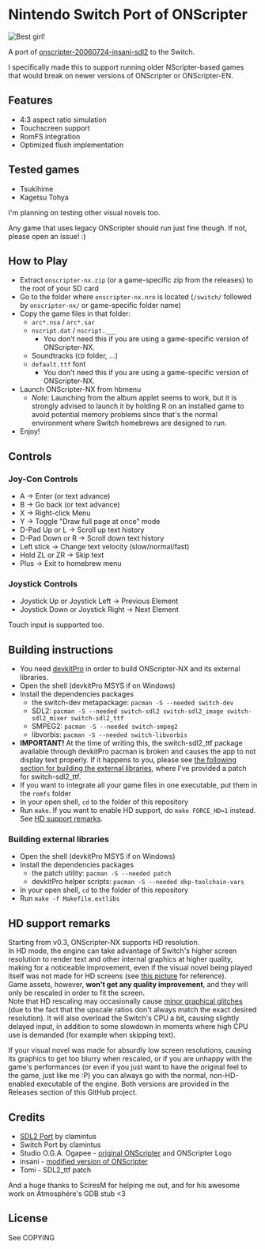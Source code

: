 # Nintendo Switch Port of ONScripter

![Best girl!](https://user-images.githubusercontent.com/44071820/164560834-23aee131-bccc-47f1-9648-2016526cbccf.png)


A port of [onscripter-20060724-insani-sdl2](http://www.github.com/clamintus/onscripter-20060724-insani-sdl2) to the Switch.

I specifically made this to support running older NScripter-based games that would break on newer versions of ONScripter or ONScripter-EN.

## Features
- 4:3 aspect ratio simulation
- Touchscreen support
- RomFS integration
- Optimized flush implementation

## Tested games
- Tsukihime
- Kagetsu Tohya

I'm planning on testing other visual novels too.

Any game that uses legacy ONScripter should run just fine though. If not, please open an issue! :)

## How to Play
- Extract `onscripter-nx.zip` (or a game-specific zip from the releases) to the root of your SD card
- Go to the folder where `onscripter-nx.nro` is located (`/switch/` followed by `onscripter-nx/` or game-specific folder name)
- Copy the game files in that folder:
    - `arc*.nsa` / `arc*.sar`
    - `nscript.dat` / `nscript.___`
        - You don't need this if you are using a game-specific version of ONScripter-NX.
    - Soundtracks (`CD` folder, ...)
    - `default.ttf` font
        - You don't need this if you are using a game-specific version of ONScripter-NX.
- Launch ONScripter-NX from hbmenu
    - _Note:_ Launching from the album applet seems to work, but it is strongly advised to launch it by holding R on an installed game to avoid potential memory problems since that's the normal environment where Switch homebrews are designed to run.
- Enjoy!

## Controls
### Joy-Con Controls
- A -> Enter (or text advance)
- B -> Go back (or text advance)
- X -> Right-click Menu
- Y -> Toggle "Draw full page at once" mode
- D-Pad Up or L -> Scroll up text history
- D-Pad Down or R -> Scroll down text history
- Left stick -> Change text velocity (slow/normal/fast)
- Hold ZL or ZR -> Skip text
- Plus -> Exit to homebrew menu
### Joystick Controls
- Joystick Up or Joystick Left -> Previous Element
- Joystick Down or Joystick Right -> Next Element

Touch input is supported too.

## Building instructions
- You need [devkitPro](https://switchbrew.org/wiki/Setting_up_Development_Environment) in order to build ONScripter-NX and its external libraries.
- Open the shell (devkitPro MSYS if on Windows)
- Install the dependencies packages
    - the switch-dev metapackage: `pacman -S --needed switch-dev`
    - SDL2: `pacman -S --needed switch-sdl2 switch-sdl2_image switch-sdl2_mixer switch-sdl2_ttf`
    - SMPEG2: `pacman -S --needed switch-smpeg2`
    - libvorbis: `pacman -S --needed switch-libvorbis`
- **IMPORTANT!** At the time of writing this, the switch-sdl2_ttf package available through devkitPro pacman is broken and causes the app to not display text properly.
If it happens to you, please see [the following section for building the external libraries](#building-external-libraries), where I've provided a patch for switch-sdl2_ttf.
- If you want to integrate all your game files in one executable, put them in the `romfs` folder
- In your open shell, `cd` to the folder of this repository
- Run `make`. If you want to enable HD support, do `make FORCE_HD=1` instead. See [HD support remarks](#hd-support-remarks).

### Building external libraries
- Open the shell (devkitPro MSYS if on Windows)
- Install the dependencies packages
    - the patch utility: `pacman -S --needed patch`
    - devkitPro helper scripts: `pacman -S --needed dkp-toolchain-vars`
- In your open shell, `cd` to the folder of this repository
- Run `make -f Makefile.extlibs`

## HD support remarks
Starting from v0.3, ONScripter-NX supports HD resolution.\
In HD mode, the engine can take advantage of Switch's higher screen resolution to render text and other internal graphics at higher quality, making for a noticeable improvement, even if the visual novel being played itself was not made for HD screens (see [this picture](pics/hd-comparison.jpg) for reference).\
Game assets, however, **won't get any quality improvement**, and they will only be rescaled in order to fit the screen.\
Note that HD rescaling may occasionally cause [minor graphical glitches](pics/glitches.jpg) (due to the fact that the upscale ratios don't always match the exact desired resolution).
It will also overload the Switch's CPU a bit, causing slightly delayed input, in addition to some slowdown in moments where high CPU use is demanded (for example when skipping text).

If your visual novel was made for absurdly low screen resolutions, causing its graphics to get too blurry when rescaled, or if you are unhappy with the game's performances (or even if you just want to have the original feel to the game, just like me :P) you can always go with the normal, non-HD-enabled executable of the engine. Both versions are provided in the Releases section of this GitHub project.


## Credits
- [SDL2 Port](http://www.github.com/clamintus/onscripter-20060724-insani-sdl2) by clamintus
- Switch Port by clamintus
- Studio O.G.A. Ogapee - [original ONScripter](http://onscripter.osdn.jp/onscripter.html) and ONScripter Logo
- insani - [modified version of ONScripter](http://nscripter.insani.org/onscripter.html)
- Tomi - SDL2_ttf patch

And a huge thanks to SciresM for helping me out, and for his awesome work on Atmosphére's GDB stub <3


## License
See COPYING
